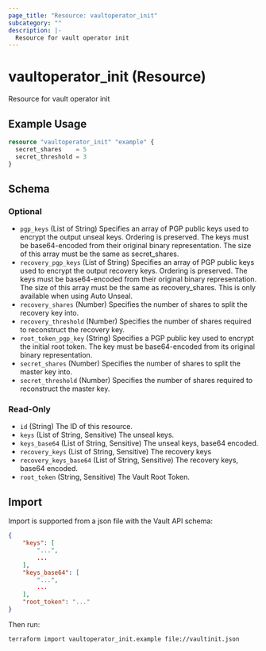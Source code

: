 ```yaml
---
page_title: "Resource: vaultoperator_init"
subcategory: ""
description: |-
  Resource for vault operator init
---
```


# vaultoperator_init (Resource)

Resource for vault operator init

## Example Usage

```terraform
resource "vaultoperator_init" "example" {
  secret_shares    = 5
  secret_threshold = 3
}
```

<!-- schema generated by tfplugindocs -->
## Schema

### Optional

- `pgp_keys` (List of String) Specifies an array of PGP public keys used to encrypt the output unseal keys. Ordering is preserved. The keys must be base64-encoded from their original binary representation. The size of this array must be the same as secret_shares.
- `recovery_pgp_keys` (List of String) Specifies an array of PGP public keys used to encrypt the output recovery keys. Ordering is preserved. The keys must be base64-encoded from their original binary representation. The size of this array must be the same as recovery_shares. This is only available when using Auto Unseal.
- `recovery_shares` (Number) Specifies the number of shares to split the recovery key into.
- `recovery_threshold` (Number) Specifies the number of shares required to reconstruct the recovery key.
- `root_token_pgp_key` (String) Specifies a PGP public key used to encrypt the initial root token. The key must be base64-encoded from its original binary representation.
- `secret_shares` (Number) Specifies the number of shares to split the master key into.
- `secret_threshold` (Number) Specifies the number of shares required to reconstruct the master key.

### Read-Only

- `id` (String) The ID of this resource.
- `keys` (List of String, Sensitive) The unseal keys.
- `keys_base64` (List of String, Sensitive) The unseal keys, base64 encoded.
- `recovery_keys` (List of String, Sensitive) The recovery keys
- `recovery_keys_base64` (List of String, Sensitive) The recovery keys, base64 encoded.
- `root_token` (String, Sensitive) The Vault Root Token.

## Import

Import is supported from a json file with the Vault API schema:

```json
{
    "keys": [
        "...",
        ...
    ],
    "keys_base64": [
        "...",
        ...
    ],
    "root_token": "..."
}
```

Then run:

```bash
terraform import vaultoperator_init.example file://vaultinit.json
```
